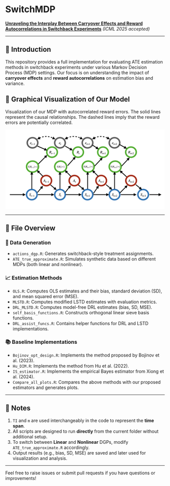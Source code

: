 # SwitchMDP
[**Unraveling the Interplay Between Carryover Effects and Reward Autocorrelations in Switchback Experiments**](https://arxiv.org/html/2403.17285v3)
*(ICML 2025 accepted)*

---

## 📘 Introduction

This repository provides a full implementation for evaluating ATE estimation methods in switchback experiments under various Markov Decision Process (MDP) settings. Our focus is on understanding the impact of **carryover effects** and **reward autocorrelations** on estimation bias and variance.

## 🧩 Graphical Visualization of Our Model

Visualization of our MDP with autocorrelated reward errors. The solid lines represent the causal relationships. The dashed lines imply that the reward errors are potentially correlated.

![MDP Visualization](nonMDP_dag.png)

---

## 📂 File Overview

### 🔧 Data Generation
- `actions_dgp.R`: Generates switchback-style treatment assignments.
- `ATE_true_approximate.R`: Simulates synthetic data based on different MDPs (both linear and nonlinear).

### 📈 Estimation Methods
- `OLS.R`: Computes OLS estimates and their bias, standard deviation (SD), and mean squared error (MSE).
- `MLSTD.R`: Computes modified LSTD estimates with evaluation metrics.
- `DRL_MLSTD.R`: Computes model-free DRL estimates (bias, SD, MSE).
- `self_basis_functions.R`: Constructs orthogonal linear sieve basis functions.
- `DRL_assist_funcs.R`: Contains helper functions for DRL and LSTD implementations.

### 📚 Baseline Implementations
- `Bojinov_opt_design.R`: Implements the method proposed by Bojinov et al. (2023).
- `Hu_DIM.R`: Implements the method from Hu et al. (2022).
- `IS_estimator.R`: Implements the empirical Bayes estimator from Xiong et al. (2024).
- `Compare_all_plots.R`: Compares the above methods with our proposed estimators and generates plots.

---

## 📝 Notes

1. `TI` and `m` are used interchangeably in the code to represent the **time span**.
2. All scripts are designed to run **directly** from the current folder without additional setup.
3. To switch between **Linear** and **Nonlinear** DGPs, modify `ATE_true_approximate.R` accordingly.
4. Output results (e.g., bias, SD, MSE) are saved and later used for visualization and analysis.

---

Feel free to raise issues or submit pull requests if you have questions or improvements!
